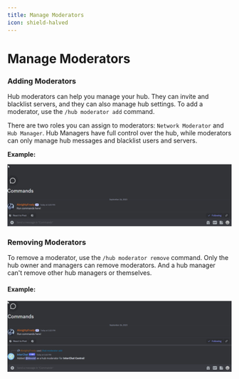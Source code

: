 ```yaml
---
title: Manage Moderators
icon: shield-halved
---
```


# Manage Moderators

### Adding Moderators

Hub moderators can help you manage your hub. They can invite and blacklist servers, and they can also manage hub settings. To add a moderator, use the `/hub moderator add` command.

There are two roles you can assign to moderators: `Network Moderator` and `Hub Manager`. Hub Managers have full control over the hub, while moderators can only manage hub messages and blacklist users and servers.

**Example:**

![Add Mod for Hubs](../images/ModeratorAddHub.gif)

### Removing Moderators

To remove a moderator, use the `/hub moderator remove` command. Only the hub owner and managers can remove moderators. And a hub manager can't remove other hub managers or themselves.

#### Example:

![Remove Mod for Hubs](../images/ModRemoveHub.gif)
